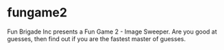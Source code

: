 # fungame2
Fun Brigade Inc presents a Fun Game 2 - Image Sweeper.
Are you good at guesses, then find out if you are the fastest master of guesses.
